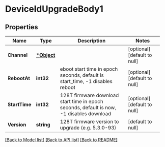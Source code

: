 # DeviceIdUpgradeBody1

## Properties
Name | Type | Description | Notes
------------ | ------------- | ------------- | -------------
**Channel** | [***Object**](.md) |  | [optional] [default to null]
**RebootAt** | **int32** | eboot start time in epoch seconds, default is start_time, -1 disables reboot | [optional] [default to null]
**StartTime** | **int32** | 128T firmware download start time in epoch seconds, default is now, -1 disables download | [optional] [default to null]
**Version** | **string** | 128T firmware version to upgrade (e.g. 5.3.0-93) | [default to null]

[[Back to Model list]](../README.md#documentation-for-models) [[Back to API list]](../README.md#documentation-for-api-endpoints) [[Back to README]](../README.md)


